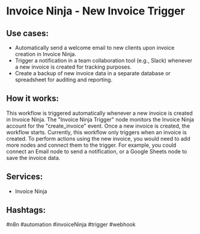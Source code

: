# Invoice Ninja - New Invoice Trigger

## Use cases:

- Automatically send a welcome email to new clients upon invoice creation in Invoice Ninja.
- Trigger a notification in a team collaboration tool (e.g., Slack) whenever a new invoice is created for tracking purposes.
- Create a backup of new invoice data in a separate database or spreadsheet for auditing and reporting.

## How it works:

This workflow is triggered automatically whenever a new invoice is created in Invoice Ninja. The "Invoice Ninja Trigger" node monitors the Invoice Ninja account for the "create_invoice" event. Once a new invoice is created, the workflow starts. Currently, this workflow only triggers when an invoice is created.  To perform actions using the new invoice, you would need to add more nodes and connect them to the trigger. For example, you could connect an Email node to send a notification, or a Google Sheets node to save the invoice data.

## Services:

- Invoice Ninja

## Hashtags:

#n8n #automation #invoiceNinja #trigger #webhook
